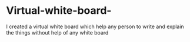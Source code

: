 # Virtual-white-board-
I created a virtual white board which help any person to write and explain the things without help of any white board 
